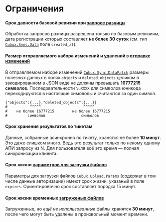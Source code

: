 Ограничения
===========

#### Срок давности базовой ревизии при [запросе разницы][api-diff]

Обработка запросов разницы разрешена только по базовым ревизиям, дата
регистрации которых составляет **не более 30 суток** (см. тип
[`Cubux.Sync.Data`][Cubux.Sync.Data] поле `created_at`).

#### Размер отправляемого набора изменений и удалений в [отправке изменений][api-submit]

В отправляемом наборе изменений
[`Cubux.Sync.DataPatch`][Cubux.Sync.DataPatch] размеры полезных данных
в полях `objects` и `deleted_objects` целиком в закодированном в JSON
виде не должны превышать **16777215 символов**. Последовательности
`\uXXXX` для символов юникода перекодируются в настоящие симоволы и
считаются за один символ.

    {"objects":{...},"deleted_objects":{...}}
    #          ^^^^^                   ^^^^^
    #    не более 16777215        не более 16777215
    #         символов                символов

#### Срок хранения результатов по тикетам

Данные, собранные асинхронно по тикету, хранятся не более **10 минут**.
Это даже слишком много. Ведь это результат только по некому одному АПИ
запросу из N. Для пользователя всё это время — полная синхронизации
клиента.


#### Срок жизни [параметров для загрузки файлов][api-uploader]

Параметры для загрузки файлов
[`Cubux.Upload.Params`][Cubux.Upload.Params] (содержат в том числе
данные авторизации) имеют срок жизни, указаный в поле `expires`.
Ориентировочно срок составляет порядка 15 минут.

#### Срок жизни временных [загруженых файлов][api-upload]

Загруженные, но _ещё не использованные_ файлы хранятся **30 минут**,
после чего могут быть удалены в произвольный момент времени.


[api-diff]: api/diff.md
[api-submit]: api/submit.md
[api-upload]: api/upload.md
[api-uploader]: api/uploader.md
[Cubux.Sync.Data]: ../type/sync/data.md
[Cubux.Sync.DataPatch]: ../type/sync/data-patch.md
[Cubux.Upload.Params]: ../type/upload/params.md
